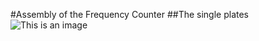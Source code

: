 #Assembly of the Frequency Counter
##The single plates
![This is an image](https://myoctocat.com/assets/images/base-octocat.svg)
